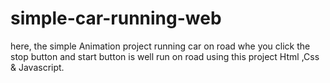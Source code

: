 # simple-car-running-web
here, the simple Animation project running car on road  whe you click the stop button and start button is well run on road using this project  Html ,Css &amp; Javascript.
